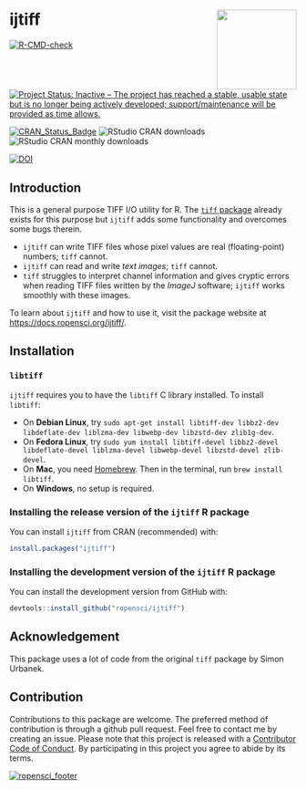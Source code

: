 
<!-- README.md is generated from README.Rmd. Please edit that file -->

# ijtiff <img src="man/figures/logo.png" height="140" align="right">

[![R-CMD-check](https://github.com/ropensci/ijtiff/workflows/R-CMD-check/badge.svg)](https://github.com/ropensci/ijtiff/actions)

[![Project Status: Inactive – The project has reached a stable, usable
state but is no longer being actively developed; support/maintenance
will be provided as time
allows.](https://www.repostatus.org/badges/latest/inactive.svg)](https://www.repostatus.org/#inactive)

[![CRAN_Status_Badge](https://www.r-pkg.org/badges/version/ijtiff)](https://cran.r-project.org/package=ijtiff)
![RStudio CRAN
downloads](https://cranlogs.r-pkg.org/badges/grand-total/ijtiff)
![RStudio CRAN monthly
downloads](https://cranlogs.r-pkg.org/badges/ijtiff)

[![DOI](http://joss.theoj.org/papers/10.21105/joss.00633/status.svg)](https://doi.org/10.21105/joss.00633)

## Introduction

This is a general purpose TIFF I/O utility for R. The [`tiff`
package](https://cran.r-project.org/package=tiff) already exists for
this purpose but `ijtiff` adds some functionality and overcomes some
bugs therein.

- `ijtiff` can write TIFF files whose pixel values are real
  (floating-point) numbers; `tiff` cannot.
- `ijtiff` can read and write *text images*; `tiff` cannot.
- `tiff` struggles to interpret channel information and gives cryptic
  errors when reading TIFF files written by the *ImageJ* software;
  `ijtiff` works smoothly with these images.

To learn about `ijtiff` and how to use it, visit the package website at
<https://docs.ropensci.org/ijtiff/>.

## Installation

### `libtiff`

`ijtiff` requires you to have the `libtiff` C library installed. To
install `libtiff`:

- On **Debian Linux**, try
  `sudo apt-get install libtiff-dev libbz2-dev libdeflate-dev liblzma-dev libwebp-dev libzstd-dev zlib1g-dev`.
- On **Fedora Linux**, try
  `sudo yum install libtiff-devel libbz2-devel libdeflate-devel liblzma-devel libwebp-devel libzstd-devel zlib-devel`.
- On **Mac**, you need [Homebrew](https://brew.sh/). Then in the
  terminal, run `brew install libtiff`.
- On **Windows**, no setup is required.

### Installing the release version of the `ijtiff` R package

You can install `ijtiff` from CRAN (recommended) with:

``` r
install.packages("ijtiff")
```

### Installing the development version of the `ijtiff` R package

You can install the development version from GitHub with:

``` r
devtools::install_github("ropensci/ijtiff")
```

## Acknowledgement

This package uses a lot of code from the original `tiff` package by
Simon Urbanek.

## Contribution

Contributions to this package are welcome. The preferred method of
contribution is through a github pull request. Feel free to contact me
by creating an issue. Please note that this project is released with a
[Contributor Code of
Conduct](https://github.com/ropensci/ijtiff/blob/master/CONDUCT.md). By
participating in this project you agree to abide by its terms.

[![ropensci_footer](https://ropensci.org/public_images/ropensci_footer.png)](https://ropensci.org)
